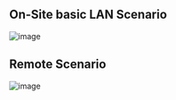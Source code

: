 ## On-Site basic LAN Scenario

![image](https://github.com/user-attachments/assets/a8daeb90-9455-4748-91cc-f18576fd279f)

## Remote Scenario

![image](https://github.com/user-attachments/assets/0abbaf89-2d7e-4fe5-a78e-843df4f3ecc7)
